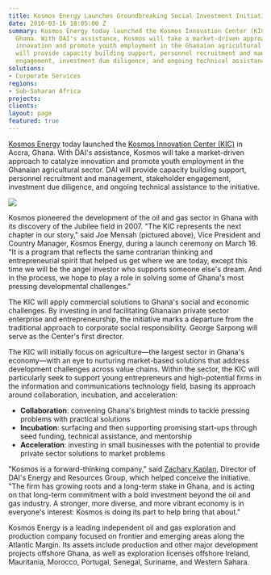 ```yaml
---
title: Kosmos Energy Launches Groundbreaking Social Investment Initiative in Ghana
date: 2016-03-16 18:05:00 Z
summary: Kosmos Energy today launched the Kosmos Innovation Center (KIC) in Accra,
  Ghana. With DAI's assistance, Kosmos will take a market-driven approach to catalyze
  innovation and promote youth employment in the Ghanaian agricultural sector. DAI
  will provide capacity building support, personnel recruitment and management, stakeholder
  engagement, investment due diligence, and ongoing technical assistance to the initiative.
solutions:
- Corporate Services
regions:
- Sub-Saharan Africa
projects: 
clients: 
layout: page
featured: true
---
```


[Kosmos Energy][1] today launched the [Kosmos Innovation Center (KIC)][2] in Accra, Ghana. With DAI's assistance, Kosmos will take a market-driven approach to catalyze innovation and promote youth employment in the Ghanaian agricultural sector. DAI will provide capacity building support, personnel recruitment and management, stakeholder engagement, investment due diligence, and ongoing technical assistance to the initiative.
<!--more-->

![][3]

Kosmos pioneered the development of the oil and gas sector in Ghana with its discovery of the Jubilee field in 2007. "The KIC represents the next chapter in our story," said Joe Mensah (pictured above), Vice President and Country Manager, Kosmos Energy, during a launch ceremony on March 16. "It is a program that reflects the same contrarian thinking and entrepreneurial spirit that helped us get where we are today, except this time we will be the angel investor who supports someone else's dream. And in the process, we hope to play a role in solving some of Ghana's most pressing developmental challenges."

The KIC will apply commercial solutions to Ghana's social and economic challenges. By investing in and facilitating Ghanaian private sector enterprise and entrepreneurship, the initiative marks a departure from the traditional approach to corporate social responsibility. George Sarpong will serve as the Center's first director.

The KIC will initially focus on agriculture—the largest sector in Ghana's economy—with an eye to nurturing market-based solutions that address development challenges across value chains. Within the sector, the KIC will particularly seek to support young entrepreneurs and high-potential firms in the information and communications technology field, basing its approach around collaboration, incubation, and acceleration:

* **Collaboration**: convening Ghana's brightest minds to tackle pressing problems with practical solutions
* **Incubation**: surfacing and then supporting promising start-ups through seed funding, technical assistance, and mentorship
* **Acceleration**: investing in small businesses with the potential to provide private sector solutions to market problems

"Kosmos is a forward-thinking company," said [Zachary Kaplan][4], Director of DAI's Energy and Resources Group, which helped conceive the initiative. "The firm has growing roots and a long-term stake in Ghana, and is acting on that long-term commitment with a bold investment beyond the oil and gas industry. A stronger, more diverse, and more vibrant economy is in everyone's interest: Kosmos is doing its part to help bring that about."

Kosmos Energy is a leading independent oil and gas exploration and production company focused on frontier and emerging areas along the Atlantic Margin. Its assets include production and other major development projects offshore Ghana, as well as exploration licenses offshore Ireland, Mauritania, Morocco, Portugal, Senegal, Suriname, and Western Sahara.

[1]: http://www.kosmosenergy.com
[2]: http://www.kosmosinnovationcenter.com
[3]: /assets/images/news/2.jpg
[4]: /who-we-are/our-team/zach-kaplan
